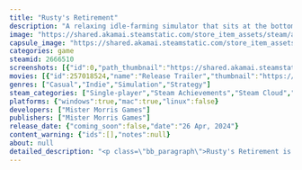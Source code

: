 ```yaml
---
title: "Rusty's Retirement"
description: "A relaxing idle-farming simulator that sits at the bottom of your screen while you do other things."
image: "https://shared.akamai.steamstatic.com/store_item_assets/steam/apps/2666510/header.jpg?t=1732609935"
capsule_image: "https://shared.akamai.steamstatic.com/store_item_assets/steam/apps/2666510/capsule_231x87.jpg?t=1732609935"
categories: game
steamid: 2666510
screenshots: [{"id":0,"path_thumbnail":"https://shared.akamai.steamstatic.com/store_item_assets/steam/apps/2666510/ss_f15441bfd5758bae1c69fa51a068c9869d26a200.600x338.jpg?t=1732609935","path_full":"https://shared.akamai.steamstatic.com/store_item_assets/steam/apps/2666510/ss_f15441bfd5758bae1c69fa51a068c9869d26a200.1920x1080.jpg?t=1732609935"},{"id":1,"path_thumbnail":"https://shared.akamai.steamstatic.com/store_item_assets/steam/apps/2666510/ss_3496a84df0dbe09dd5949e2e9d6b47892a80311f.600x338.jpg?t=1732609935","path_full":"https://shared.akamai.steamstatic.com/store_item_assets/steam/apps/2666510/ss_3496a84df0dbe09dd5949e2e9d6b47892a80311f.1920x1080.jpg?t=1732609935"},{"id":2,"path_thumbnail":"https://shared.akamai.steamstatic.com/store_item_assets/steam/apps/2666510/ss_19d23f2a13644dc3a1d41825562d985b2362d937.600x338.jpg?t=1732609935","path_full":"https://shared.akamai.steamstatic.com/store_item_assets/steam/apps/2666510/ss_19d23f2a13644dc3a1d41825562d985b2362d937.1920x1080.jpg?t=1732609935"},{"id":3,"path_thumbnail":"https://shared.akamai.steamstatic.com/store_item_assets/steam/apps/2666510/ss_85bb3668f2a3df2c32977da4d3971e730e58ab06.600x338.jpg?t=1732609935","path_full":"https://shared.akamai.steamstatic.com/store_item_assets/steam/apps/2666510/ss_85bb3668f2a3df2c32977da4d3971e730e58ab06.1920x1080.jpg?t=1732609935"},{"id":4,"path_thumbnail":"https://shared.akamai.steamstatic.com/store_item_assets/steam/apps/2666510/ss_6bbf47b0651ac753e303e77da2ae8b5b586f52c4.600x338.jpg?t=1732609935","path_full":"https://shared.akamai.steamstatic.com/store_item_assets/steam/apps/2666510/ss_6bbf47b0651ac753e303e77da2ae8b5b586f52c4.1920x1080.jpg?t=1732609935"},{"id":5,"path_thumbnail":"https://shared.akamai.steamstatic.com/store_item_assets/steam/apps/2666510/ss_b47c58abd7cebd95394962c4ff5f0e291acf3f8c.600x338.jpg?t=1732609935","path_full":"https://shared.akamai.steamstatic.com/store_item_assets/steam/apps/2666510/ss_b47c58abd7cebd95394962c4ff5f0e291acf3f8c.1920x1080.jpg?t=1732609935"}]
movies: [{"id":257018524,"name":"Release Trailer","thumbnail":"https://shared.akamai.steamstatic.com/store_item_assets/steam/apps/257018524/movie.293x165.jpg?t=1714135556","webm":{"480":"http://video.akamai.steamstatic.com/store_trailers/257018524/movie480_vp9.webm?t=1714135556","max":"http://video.akamai.steamstatic.com/store_trailers/257018524/movie_max_vp9.webm?t=1714135556"},"mp4":{"480":"http://video.akamai.steamstatic.com/store_trailers/257018524/movie480.mp4?t=1714135556","max":"http://video.akamai.steamstatic.com/store_trailers/257018524/movie_max.mp4?t=1714135556"},"highlight":true},{"id":256991923,"name":"Announcement Trailer","thumbnail":"https://shared.akamai.steamstatic.com/store_item_assets/steam/apps/256991923/movie.293x165.jpg?t=1714136465","webm":{"480":"http://video.akamai.steamstatic.com/store_trailers/256991923/movie480_vp9.webm?t=1714136465","max":"http://video.akamai.steamstatic.com/store_trailers/256991923/movie_max_vp9.webm?t=1714136465"},"mp4":{"480":"http://video.akamai.steamstatic.com/store_trailers/256991923/movie480.mp4?t=1714136465","max":"http://video.akamai.steamstatic.com/store_trailers/256991923/movie_max.mp4?t=1714136465"},"highlight":false}]
genres: ["Casual","Indie","Simulation","Strategy"]
steam_categories: ["Single-player","Steam Achievements","Steam Cloud","Family Sharing"]
platforms: {"windows":true,"mac":true,"linux":false}
developers: ["Mister Morris Games"]
publishers: ["Mister Morris Games"]
release_date: {"coming_soon":false,"date":"26 Apr, 2024"}
content_warning: {"ids":[],"notes":null}
about: null
detailed_description: "<p class=\"bb_paragraph\">Rusty's Retirement is an <strong>idle-farming simulator</strong> designed to sit at the bottom of your screen allowing you to work on other tasks while caring for your farm!</p><p class=\"bb_paragraph\"> </p><p class=\"bb_paragraph\"><img class=\"bb_img\" src=\"https://shared.akamai.steamstatic.com/store_item_assets/steam/apps/2666510/extras/sits-at-bottom-of-screen.gif?t=1732609935\" /></p><p class=\"bb_paragraph\"></p><p class=\"bb_paragraph\"><strong>Grow crops:</strong> <br>Plant crops and watch Rusty get to work as he waters, nurtures, and harvests. Unlock new crops as you progress, from crispy carrots to ripe tomatoes. </p><p class=\"bb_paragraph\"></p><p class=\"bb_paragraph\"><strong>Produce biofuel:</strong> <br>Use crops to produce clean and energy-efficient biofuel, a vital robot power source. Sell biofuel to other machine inhabitants and reinvest the money into expanding your farm. </p><p class=\"bb_paragraph\"></p><p class=\"bb_paragraph\"><strong>Automate with robots:</strong> <br>Deploy a team of cute little robots to assist with planting, watering, and harvesting. Customize and upgrade your helper bots to increase efficiency. </p><p class=\"bb_paragraph\"></p><p class=\"bb_paragraph\"><img class=\"bb_img\" src=\"https://shared.akamai.steamstatic.com/store_item_assets/steam/apps/2666510/extras/close-up.gif?t=1732609935\" /></p><p class=\"bb_paragraph\"></p><p class=\"bb_paragraph\"><strong>Multitasking:</strong> <br>Rusty's Retirement is built to sit comfortably at the bottom of your screen allowing you to do other tasks while caring for your farm. Zoom in or out for a less distracting view, or alternatively turn on 'Focus Mode' which slows down crop production. </p><p class=\"bb_paragraph\"></p><p class=\"bb_paragraph\"><strong>Vertical mode:</strong> <br>You can also create a new vertical farm that sits comfortably at the side of your screen. </p><p class=\"bb_paragraph\"></p><p class=\"bb_paragraph\"><strong>Twitch Integration available:</strong> <br>Streamers and viewers can build a farm together. Viewers can control what task their robot should focus on through chat commands like !plant !water !harvest.  </p>"
---
```


